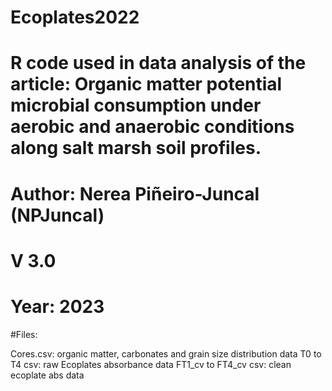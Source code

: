 # Ecoplates2022
# R code used in data analysis of the article: Organic matter potential microbial consumption under aerobic and anaerobic conditions along salt marsh soil profiles.
# Author: Nerea Piñeiro-Juncal (NPJuncal)
# V 3.0
# Year: 2023

#Files: 

Cores.csv: organic matter, carbonates and grain size distribution data
T0 to T4 csv: raw Ecoplates absorbance data
FT1_cv to FT4_cv csv: clean ecoplate abs data
